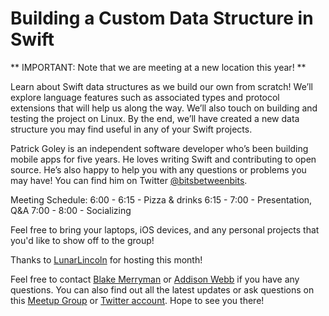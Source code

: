 # Building a Custom Data Structure in Swift

** IMPORTANT: Note that we are meeting at a new location this year! **

Learn about Swift data structures as we build our own from scratch! We’ll explore language features such as associated types and protocol extensions that will help us along the way. We’ll also touch on building and testing the project on Linux. By the end, we’ll have created a new data structure you may find useful in any of your Swift projects.

Patrick Goley is an independent software developer who’s been building mobile apps for five years. He loves writing Swift and contributing to open source. He’s also happy to help you with any questions or problems you may have! You can find him on Twitter [@bitsbetweenbits](https://twitter.com/bitsbetweenbits).

Meeting Schedule:
6:00 - 6:15 - Pizza & drinks
6:15 - 7:00 - Presentation, Q&A
7:00 - 8:00 - Socializing

Feel free to bring your laptops, iOS devices, and any personal projects that you'd like to show off to the group!

Thanks to [LunarLincoln](http://www.lunarlincoln.com/) for hosting this month!

Feel free to contact [Blake Merryman](https://twitter.com/blakemerryman) or [Addison Webb](https://twitter.com/addisonwebb) if you have any questions. You can also find out all the latest updates or ask questions on this [Meetup Group](http://www.meetup.com/Nashville-CocoaHeads/) or [Twitter account](https://twitter.com/nashcocoaheads). Hope to see you there!